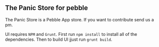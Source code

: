 ## The Panic Store for pebble
The Panic Store is a Pebble App store.
If you want to contribute send us a pm.

UI requires `NPM` and `Grunt`.
First run `npm install` to install all of the dependencies.
Then to build UI jjust run `grunt build`.